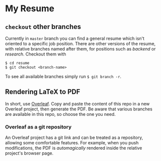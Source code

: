# My Resume

## `checkout` other branches
Currently in `master` branch you can find a general resume which isn't oriented to a specific job position. There are other versions of the resume, with relative branches named after them, for positions such as *backend* or *research*. Checkout them with 

```
$ cd resume
$ git checkout <branch-name>
```

To see all available branches simply run `$ git branch -r`.

## Rendering LaTeX to PDF
In short, use [Overleaf](https://overleaf.com). Copy and paste the content of this repo in a new Overleaf project, then generate the PDF. Be aware that various branches are available in this repo, so choose the one you need.

### Overleaf as a git repository
An Overleaf project has a git link and can be treated as a repository, allowing some comfortable features. For example, when you push modifications, the PDF is *automagically* rendered inside the relative project's browser page.
